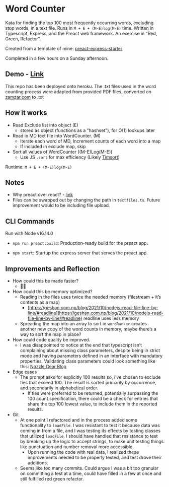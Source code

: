 # Word Counter

Kata for finding the top 100 most frequently occurring words, excluding stop words, in a text file. Runs in `M + E + (M-E)log(M-E)` time. Written in Typescript, Express, and the Preact web framework. An exercise in "Red, Green, Refactor".

Created from a template of mine: [preact-express-starter](https://github.com/bmitchinson/preact-express-starter)

Completed in a few hours on a Sunday afternoon.

## Demo - [Link]()

This repo has been deployed onto heroku. The .txt files used in the word counting
process were adapted from provided PDF files, converted on [zamzar.com](zamzar.com)
to .txt

## How it works

-   Read Exclude list into object (E)
    -   stored as object (functions as a "hashset"), for O(1) lookups later
-   Read in MD text file into WordCounter. (M)
    -   Iterate each word of MD, Increment counts of each word into a map
    -   If included in exclude map, skip
-   Sort all values of WordCounter ((M-E)Log(M-E))
    -   Use JS `.sort` for max efficiency (Likely [Timsort](https://v8.dev/blog/array-sort#timsort))

Runtime: `M + E + (M-E)log(M-E)`

## Notes

-   Why preact over react? - [link](https://preactjs.com/)
-   Files can be swapped out by changing the path in `textfiles.ts`. Future
    improvement would to be including file upload.

## CLI Commands

Run with Node v16.14.0

-   `npm run preact:build`: Production-ready build for the preact app.

-   `npm start`: Startup the express server that serves the preact app.

## Improvements and Reflection

-   How could this be made faster?
    -   🤔💭
-   How could this be memory optimized?
    -   Reading in the files uses twice the needed memory (filestream + it’s contents as a map)
        -   [https://geshan.com.np/blog/2021/10/nodejs-read-file-line-by-line/#readline](https://geshan.com.np/blog/2021/10/nodejs-read-file-line-by-line/#readline) readline uses less memory
    -   Spreading the map into an array to sort in `wordRanker` creates another new copy of the word counts in memory, maybe there’s a way to sort the map in place?
-   How could code quality be improved.
    -   I was disappointed to notice at the end that typescript isn’t complaining about missing class parameters, despite being in strict mode and having parameters defined in an interface with mandatory properties. Validating class parameters could look something like this: [Nozzle Gear Blog](https://nozzlegear.com/blog/build-a-simple-object-validation-utility-with-typescript)
-   Edge cases
    -   The prompt asks for explicitly 100 results so, i’ve chosen to exclude ties that exceed 100. The result is sorted primarily by occurrence, and secondarily in alphabetical order.
        -   If ties were preferred to be returned, potentially surpassing the 100 count specification, there could be a check for entries that share the top 100 lowest value, to include them in the reported results.
-   Git
    -   At one point I refactored and in the process added some functionality to `loadFile`. I was resistant to test it because data was coming in from a file, and I was testing its effects by testing classes that utilized `loadFile`. I should have handled that resistance to test by breaking up the logic to accept strings, to make unit testing things like punctuation and number removal more accessible.
        -   Upon running the code with real data, I realized these improvements needed to be properly tested, and test drove their additions.
    -   Seems like too many commits. Could argue I was a bit too granular on committing a test at a time, could have filled in a few at once and still fulfilled red green refactor.
